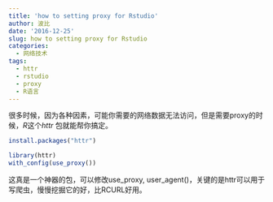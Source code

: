 ```yaml
---
title: 'how to setting proxy for Rstudio'
author: 波比
date: '2016-12-25'
slug: how to setting proxy for Rstudio
categories:
  - 网络技术
tags:
  - httr
  - rstudio
  - proxy
  - R语言
---
```


很多时候，因为各种因素，可能你需要的网络数据无法访问，但是需要proxy的时候，*R*这个*httr* 包就能帮你搞定。

```R
install.packages("httr")

library(httr)
with_config(use_proxy())
```

这真是一个神器的包，可以修改use\_proxy, user\_agent()，关键的是httr可以用于写爬虫，慢慢挖掘它的好，比RCURL好用。